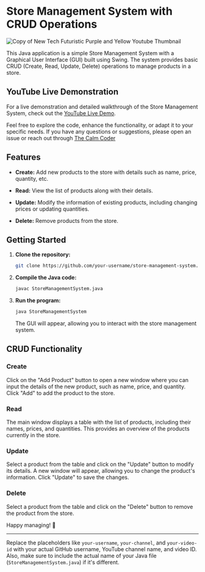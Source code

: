# Store Management System with CRUD Operations
![Copy of New Tech Futuristic Purple and Yellow Youtube Thumbnail](https://github.com/RishabhParihar873/Store-Management-System/assets/112072004/1dff8934-bb22-4b9e-aed2-878aab7f01c5)


This Java application is a simple Store Management System with a Graphical User Interface (GUI) built using Swing. The system provides basic CRUD (Create, Read, Update, Delete) operations to manage products in a store. 

## YouTube Live Demonstration

For a live demonstration and detailed walkthrough of the Store Management System, check out the [YouTube Live Demo](https://youtu.be/LK3Lwu2Ki14).

Feel free to explore the code, enhance the functionality, or adapt it to your specific needs. If you have any questions or suggestions, please open an issue or reach out through [The Calm Coder](https://youtube.com/@thecalmcoder?si=l2RhirgahFiFzgdN)

## Features

- **Create:** Add new products to the store with details such as name, price, quantity, etc.

- **Read:** View the list of products along with their details.

- **Update:** Modify the information of existing products, including changing prices or updating quantities.

- **Delete:** Remove products from the store.

## Getting Started

1. **Clone the repository:**

   ```bash
   git clone https://github.com/your-username/store-management-system.git
   ```

2. **Compile the Java code:**

   ```bash
   javac StoreManagementSystem.java
   ```

3. **Run the program:**

   ```bash
   java StoreManagementSystem
   ```

   The GUI will appear, allowing you to interact with the store management system.

## CRUD Functionality

### Create

Click on the "Add Product" button to open a new window where you can input the details of the new product, such as name, price, and quantity. Click "Add" to add the product to the store.

### Read

The main window displays a table with the list of products, including their names, prices, and quantities. This provides an overview of the products currently in the store.

### Update

Select a product from the table and click on the "Update" button to modify its details. A new window will appear, allowing you to change the product's information. Click "Update" to save the changes.

### Delete

Select a product from the table and click on the "Delete" button to remove the product from the store.



Happy managing! 🏪

---

Replace the placeholders like `your-username`, `your-channel`, and `your-video-id` with your actual GitHub username, YouTube channel name, and video ID. Also, make sure to include the actual name of your Java file (`StoreManagementSystem.java`) if it's different.
